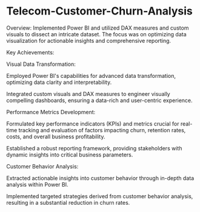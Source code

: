 # Telecom-Customer-Churn-Analysis

Overview: Implemented Power BI and utilized DAX measures and custom visuals to dissect an intricate dataset. The focus was on optimizing data visualization for actionable insights and comprehensive reporting.

Key Achievements:

Visual Data Transformation:

Employed Power BI's capabilities for advanced data transformation, optimizing data clarity and interpretability.

Integrated custom visuals and DAX measures to engineer visually compelling dashboards, ensuring a data-rich and user-centric experience.

Performance Metrics Development:

Formulated key performance indicators (KPIs) and metrics crucial for real-time tracking and evaluation of factors impacting churn, retention rates, costs, and overall business profitability.

Established a robust reporting framework, providing stakeholders with dynamic insights into critical business parameters.

Customer Behavior Analysis:

Extracted actionable insights into customer behavior through in-depth data analysis within Power BI.

Implemented targeted strategies derived from customer behavior analysis, resulting in a substantial reduction in churn rates.
